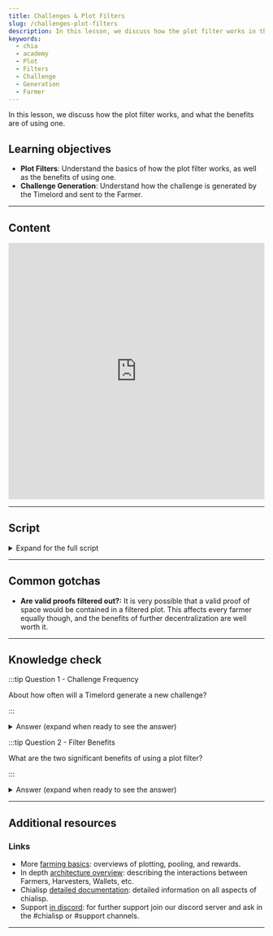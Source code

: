 ```yaml
---
title: Challenges & Plot Filters
slug: /challenges-plot-filters
description: In this lesson, we discuss how the plot filter works in the chia blockchain consensus, and what the benefits are of using one.
keywords:
  - chia
  - academy
  - Plot
  - Filters
  - Challenge
  - Generation
  - Farmer
---
```


In this lesson, we discuss how the plot filter works, and what the benefits are of using one.

## Learning objectives

- **Plot Filters**: Understand the basics of how the plot filter works, as well as the benefits of using one.
- **Challenge Generation**: Understand how the challenge is generated by the Timelord and sent to the Farmer.

---

## Content

<div class="videoWrapper">
<iframe width="100%" height="504" src="https://www.youtube.com/embed/7L17dRNI6Kc" frameborder="0" allowfullscreen="allowfullscreen"></iframe>
</div>

---

## Script

<details>

<summary> Expand for the full script </summary>

0:00  
The Timelord generates a new challenge about every 9 seconds. This is then hashed with the ID of each plot.

0:20  
If the hash starts with 9 zeroes, the plot is considered eligible for harvesting. This is called the plot filter. The Plot Filter serves as a decentralizing force to further randomize the winner, as well as reduce the total compute needed for each challenge.

0:40  
When a farmer receives a challenge, the harvester first determines which plots are valid and pass the plot filter, then produces potential proofs of space and submits them to the Timelord for verification and review.

1:00  
The Timelord will choose the Proof of Space that most closely meets the challenge, and using the challenge and provided Proof of Space as inputs, runs a VDF to prove that time has passed and produces the next challenge.

</details>

---

## Common gotchas

- **Are valid proofs filtered out?:** It is very possible that a valid proof of space would be contained in a filtered plot. This affects every farmer equally though, and the benefits of further decentralization are well worth it.

---

## Knowledge check

:::tip Question 1 - Challenge Frequency

About how often will a Timelord generate a new challenge?

:::

<details>

<summary> Answer (expand when ready to see the answer)  </summary>

`"About every 9 seconds"`

</details>

:::tip Question 2 - Filter Benefits

What are the two significant benefits of using a plot filter?

:::

<details>

<summary> Answer (expand when ready to see the answer)  </summary>

```bash
1. It further decentralizes the network.
2. It reduces the amount of compute needed, improving network efficiency
```

</details>

---

## Additional resources

### Links

- More [farming basics](https://docs.chia.net/farming-basics): overviews of plotting, pooling, and rewards.
- In depth [architecture overview](https://docs.chia.net/architecture-overview): describing the interactions between Farmers, Harvesters, Wallets, etc.
- Chialisp [detailed documentation](https://chialisp.com/): detailed information on all aspects of chialisp.
- Support [in discord](https://discord.gg/chia): for further support join our discord server and ask in the #chialisp or #support channels.

---
